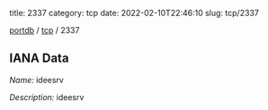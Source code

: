 title: 2337
category: tcp
date: 2022-02-10T22:46:10
slug: tcp/2337

[portdb](/) / [tcp](/category/tcp.html) / 2337


## IANA Data

_Name:_ ideesrv

_Description:_ ideesrv

